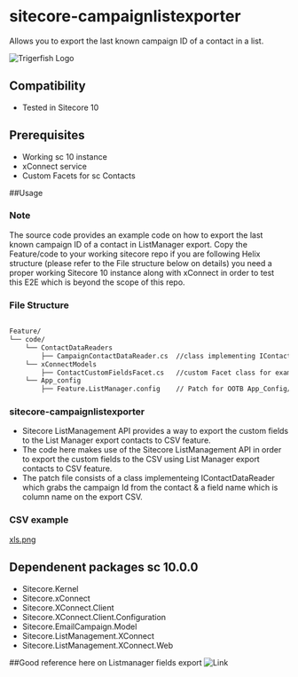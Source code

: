 ﻿# sitecore-campaignlistexporter
Allows you to export the last known campaign ID of a contact in a list.

![Trigerfish Logo](https://avatars.githubusercontent.com/u/78132139?v=4)

## Compatibility
- Tested in Sitecore 10

## Prerequisites
- Working sc 10 instance
- xConnect service
- Custom Facets for sc Contacts

##Usage
### Note
The source code provides an example code on how to export the last known campaign ID of a contact in ListManager export.
Copy the Feature/code to your working sitecore repo if you are following Helix structure (please refer to the File structure below on details)
you need a proper working Sitecore 10 instance along with xConnect in order to test this E2E which is beyond the scope of this repo.

### File Structure
``` bash

Feature/
└── code/
    └── ContactDataReaders
        ├── CampaignContactDataReader.cs  //class implementing IContactDataReader
    └── xConnectModels
        ├── ContactCustomFieldsFacet.cs   //custom Facet class for example
    └── App_config
        ├── Feature.ListManager.config    // Patch for OOTB App_Config/Sitecore/ListManagement/Sitecore.ListManagement.config
```

### sitecore-campaignlistexporter
- Sitecore ListManagement API provides a way to export the custom fields to the List Manager export contacts to CSV feature.
- The code here makes use of the Sitecore ListManagement API in order to export the custom fields to the CSV using List Manager export contacts to CSV feature.
- The patch file consists of a class implementeing IContactDataReader which grabs the campaign Id from the contact 
& a field name which is column name on the export CSV.

### CSV example
[xls.png](https://postimg.cc/MMYPtcR2)

## Dependenent packages sc 10.0.0
- Sitecore.Kernel
- Sitecore.xConnect
- Sitecore.XConnect.Client
- Sitecore.XConnect.Client.Configuration
- Sitecore.EmailCampaign.Model
- Sitecore.ListManagement.XConnect
- Sitecore.ListManagement.XConnect.Web

##Good reference here on Listmanager fields export
![Link](https://sitecorify.com/list-manager-export-contacts-with-custom-facets/)

